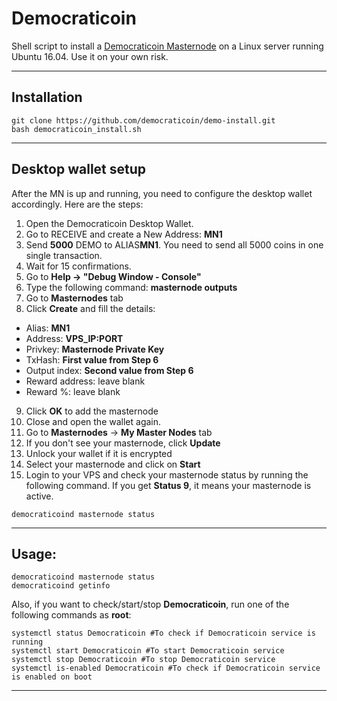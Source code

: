 # Democraticoin
Shell script to install a [Democraticoin Masternode](http://democraticoin.tech/) on a Linux server running Ubuntu 16.04. Use it on your own risk.
***

## Installation
```
git clone https://github.com/democraticoin/demo-install.git
bash democraticoin_install.sh
```
***

## Desktop wallet setup  

After the MN is up and running, you need to configure the desktop wallet accordingly. Here are the steps:  
1. Open the Democraticoin Desktop Wallet.  
2. Go to RECEIVE and create a New Address: **MN1**  
3. Send **5000** DEMO to ALIAS**MN1**. You need to send all 5000 coins in one single transaction.
4. Wait for 15 confirmations.  
5. Go to **Help -> "Debug Window - Console"**  
6. Type the following command: **masternode outputs**  
7. Go to **Masternodes** tab  
8. Click **Create** and fill the details:  
* Alias: **MN1**  
* Address: **VPS_IP:PORT**  
* Privkey: **Masternode Private Key**  
* TxHash: **First value from Step 6**  
* Output index:  **Second value from Step 6**  
* Reward address: leave blank  
* Reward %: leave blank  
9. Click **OK** to add the masternode  
11. Close and open the wallet again.
12. Go to **Masternodes** -> **My Master Nodes** tab
13. If you don't see your masternode, click **Update**
14. Unlock your wallet if it is encrypted
15. Select your masternode and click on **Start**
16. Login to your VPS and check your masternode status by running the following command. If you get **Status 9**, it means your masternode is active.
```
democraticoind masternode status
```
***

## Usage:
```
democraticoind masternode status  
democraticoind getinfo
```
Also, if you want to check/start/stop **Democraticoin**, run one of the following commands as **root**:

```
systemctl status Democraticoin #To check if Democraticoin service is running  
systemctl start Democraticoin #To start Democraticoin service  
systemctl stop Democraticoin #To stop Democraticoin service  
systemctl is-enabled Democraticoin #To check if Democraticoin service is enabled on boot  
```  
***

